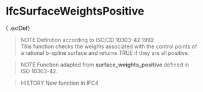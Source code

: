 IfcSurfaceWeightsPositive
=========================
{ .extDef}  
> NOTE  Definition according to ISO/CD 10303-42:1992  
> This function checks the weights associated with the control points of a
> rational b-spline surface and returns TRUE if they are all positive.  
  
> NOTE  Function adapted from **surface_weights_positive** defined in ISO
> 10303-42.  
  
> HISTORY  New function in IFC4  


